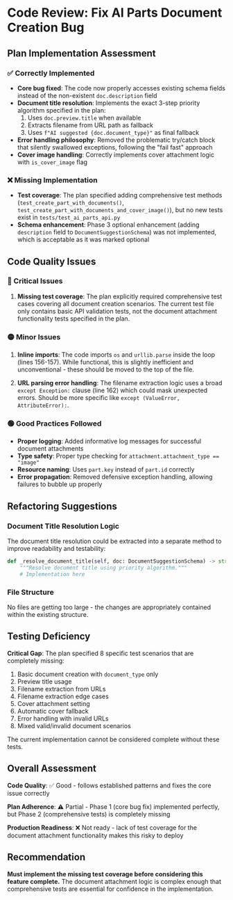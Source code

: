 # Code Review: Fix AI Parts Document Creation Bug

## Plan Implementation Assessment

### ✅ Correctly Implemented
- **Core bug fixed**: The code now properly accesses existing schema fields instead of the non-existent `doc.description` field
- **Document title resolution**: Implements the exact 3-step priority algorithm specified in the plan:
  1. Uses `doc.preview.title` when available
  2. Extracts filename from URL path as fallback
  3. Uses `f"AI suggested {doc.document_type}"` as final fallback
- **Error handling philosophy**: Removed the problematic try/catch block that silently swallowed exceptions, following the "fail fast" approach
- **Cover image handling**: Correctly implements cover attachment logic with `is_cover_image` flag

### ❌ Missing Implementation
- **Test coverage**: The plan specified adding comprehensive test methods (`test_create_part_with_documents()`, `test_create_part_with_documents_and_cover_image()`), but no new tests exist in `tests/test_ai_parts_api.py`
- **Schema enhancement**: Phase 3 optional enhancement (adding `description` field to `DocumentSuggestionSchema`) was not implemented, which is acceptable as it was marked optional

## Code Quality Issues

### 🔴 Critical Issues
1. **Missing test coverage**: The plan explicitly required comprehensive test cases covering all document creation scenarios. The current test file only contains basic API validation tests, not the document attachment functionality tests specified in the plan.

### 🟡 Minor Issues  
1. **Inline imports**: The code imports `os` and `urllib.parse` inside the loop (lines 156-157). While functional, this is slightly inefficient and unconventional - these should be moved to the top of the file.

2. **URL parsing error handling**: The filename extraction logic uses a broad `except Exception:` clause (line 162) which could mask unexpected errors. Should be more specific like `except (ValueError, AttributeError):`.

### 🟢 Good Practices Followed
- **Proper logging**: Added informative log messages for successful document attachments
- **Type safety**: Proper type checking for `attachment.attachment_type == "image"`
- **Resource naming**: Uses `part.key` instead of `part.id` correctly
- **Error propagation**: Removed defensive exception handling, allowing failures to bubble up properly

## Refactoring Suggestions

### Document Title Resolution Logic
The document title resolution could be extracted into a separate method to improve readability and testability:

```python
def _resolve_document_title(self, doc: DocumentSuggestionSchema) -> str:
    """Resolve document title using priority algorithm."""
    # Implementation here
```

### File Structure
No files are getting too large - the changes are appropriately contained within the existing structure.

## Testing Deficiency

**Critical Gap**: The plan specified 8 specific test scenarios that are completely missing:
1. Basic document creation with `document_type` only
2. Preview title usage
3. Filename extraction from URLs  
4. Filename extraction edge cases
5. Cover attachment setting
6. Automatic cover fallback
7. Error handling with invalid URLs
8. Mixed valid/invalid document scenarios

The current implementation cannot be considered complete without these tests.

## Overall Assessment

**Code Quality**: ✅ Good - follows established patterns and fixes the core issue correctly

**Plan Adherence**: ⚠️ Partial - Phase 1 (core bug fix) implemented perfectly, but Phase 2 (comprehensive tests) is completely missing

**Production Readiness**: ❌ Not ready - lack of test coverage for the document attachment functionality makes this risky to deploy

## Recommendation

**Must implement the missing test coverage before considering this feature complete.** The document attachment logic is complex enough that comprehensive tests are essential for confidence in the implementation.
